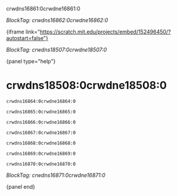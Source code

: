 crwdns16861:0crwdne16861:0

*BlockTag: crwdns16862:0crwdne16862:0*

{iframe link="https://scratch.mit.edu/projects/embed/152496450/?autostart=false"}

*BlockTag: crwdns18507:0crwdne18507:0*

{panel type="help"}

# crwdns18508:0crwdne18508:0

<pre><code class="scratch:split:random">crwdns16864:0crwdne16864:0
</code></pre>

<pre><code class="scratch:split:random">crwdns16865:0crwdne16865:0
</code></pre>

<pre><code class="scratch:split:random">crwdns16866:0crwdne16866:0
</code></pre>

<pre><code class="scratch:split:random">crwdns16867:0crwdne16867:0
</code></pre>

<pre><code class="scratch:split:random">crwdns16868:0crwdne16868:0
</code></pre>

<pre><code class="scratch:split:random">crwdns16869:0crwdne16869:0
</code></pre>

<pre><code class="scratch:split:random">crwdns16870:0crwdne16870:0
</code></pre>

*BlockTag: crwdns16871:0crwdne16871:0*

{panel end}